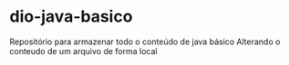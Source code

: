 # dio-java-basico
Repositório para armazenar todo o conteúdo de java básico 
Alterando o conteudo de um arquivo de forma local